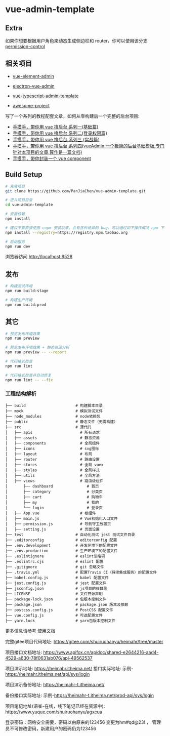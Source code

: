 # vue-admin-template

## Extra

如果你想要根据用户角色来动态生成侧边栏和 router，你可以使用该分支[permission-control](https://github.com/PanJiaChen/vue-admin-template/tree/permission-control)

## 相关项目

- [vue-element-admin](https://github.com/PanJiaChen/vue-element-admin)

- [electron-vue-admin](https://github.com/PanJiaChen/electron-vue-admin)

- [vue-typescript-admin-template](https://github.com/Armour/vue-typescript-admin-template)

- [awesome-project](https://github.com/PanJiaChen/vue-element-admin/issues/2312)

写了一个系列的教程配套文章，如何从零构建后一个完整的后台项目:

- [手摸手，带你用 vue 撸后台 系列一(基础篇)](https://juejin.im/post/59097cd7a22b9d0065fb61d2)
- [手摸手，带你用 vue 撸后台 系列二(登录权限篇)](https://juejin.im/post/591aa14f570c35006961acac)
- [手摸手，带你用 vue 撸后台 系列三 (实战篇)](https://juejin.im/post/593121aa0ce4630057f70d35)
- [手摸手，带你用 vue 撸后台 系列四(vueAdmin 一个极简的后台基础模板,专门针对本项目的文章,算作是一篇文档)](https://juejin.im/post/595b4d776fb9a06bbe7dba56)
- [手摸手，带你封装一个 vue component](https://segmentfault.com/a/1190000009090836)

## Build Setup

```bash
# 克隆项目
git clone https://github.com/PanJiaChen/vue-admin-template.git

# 进入项目目录
cd vue-admin-template

# 安装依赖
npm install

# 建议不要直接使用 cnpm 安装以来，会有各种诡异的 bug。可以通过如下操作解决 npm 下载速度慢的问题
npm install --registry=https://registry.npm.taobao.org

# 启动服务
npm run dev
```

浏览器访问 [http://localhost:9528](http://localhost:9528)

## 发布

```bash
# 构建测试环境
npm run build:stage

# 构建生产环境
npm run build:prod
```

## 其它

```bash
# 预览发布环境效果
npm run preview

# 预览发布环境效果 + 静态资源分析
npm run preview -- --report

# 代码格式检查
npm run lint

# 代码格式检查并自动修复
npm run lint -- --fix
```

### 工程结构解析

```
├── build                      # 构建脚本目录
├── mock                       # 模拟测试文件
├── node_modules               # node依赖包
├── public                     # 静态文件（无需构建）
├── src                        # 源代码
│   ├── apis                     # 所有请求
│   ├── assets                   # 静态资源
│   ├── components               # 全局组件
│   ├── icons                    # svg图标
│   ├── layout                   # 布局
│   ├── router                   # 路由设置
│   ├── stores                   # 全局 vuex
│   ├── styles                   # 全局样式
│   ├── utils                    # 全局方法
│   ├── views                    # 路由级组件
│       ├── dashboard               # 首页
│       ├── category                # 分类页
│       ├── cart                    # 购物车
│       ├── my                      # 我的
│       └── login                   # 登录页
│   ├── App.vue                  # 根组件
│   ├── main.js                  # Vue初始化入口文件
│   ├── permission.js            # 导航守卫放置页
│   ├── setting.js               # 页面设置  
├── test                       # 自动化测试 jest 测试文件目录
├── .editorconfig              # editorconfig 配置
├── .env.development           # 开发环境下的配置文件
├── .env.production            # 生产环境下的配置文件
├── .eslintignore              # eslint忽略项
├── .eslintrc.cjs              # eslint 配置
├── .gitignore                 # git 忽略文件
├── .travis.yml                # 配置Travis CI（持续集成服务）的配置文件
├── babel.config.js            # babel 配置文件
├── jest.config.js             # jest 配置文件
├── jsconfig.json              # js项目的根目录
├── LICENSE                    # 文件开源声明
├── package-lock.json          # 包版本控制文件
├── package.json               # package.json 版本及依赖
├── postcss.config.js          # PostCSS 配置文件
├── vue.config.js              # 可选配置文件
├── yarn.lock                  # yarn包版本控制文件 

```

更多信息请参考 [使用文档](https://panjiachen.github.io/vue-element-admin-site/zh/)

完整gitee项目代码地址: https://gitee.com/shuiruohanyu/heimahr/tree/master


项目接口文档地址: https://www.apifox.cn/apidoc/shared-e2644216-aad4-4529-a630-78f0631ab076/api-49562537


项目演示地址: https://heimahr.itheima.net/
接口实际地址: 示例-https://heimahr.itheima.net/api/sys/login


项目演示备份地址: https://heimahr-t.itheima.net/ 


备份接口实际地址: 示例-https://heimahr-t.itheima.net/prod-api/sys/login


项目笔记地址(语雀-在线，线下笔记已经在资源中): https://www.yuque.com/shuiruohanyu/agxcua


登录密码：网络安全需要，密码以由原来的123456 变更为hm#qd@23! ， 管理员不可修改密码，新建用户的密码仍为123456
